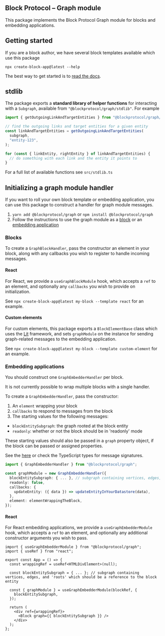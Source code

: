 ## Block Protocol – Graph module

This package implements the Block Protocol Graph module for blocks and embedding applications.

## Getting started

If you are a block author, we have several block templates available which use this package

`npx create-block-app@latest --help`

The best way to get started is to [read the docs](https://blockprotocol.org/docs).

## stdlib

The package exports a **standard library of helper functions** for interacting with a `Subgraph`, available from `"@blockprotocol/graph/stdlib"`. For example

```typescript
import { getOutgoingLinkAndTargetEntities } from "@blockprotocol/graph/stdlib";

// find the outgoing links and target entities for a given entity
const linkAndTargetEntities = getOutgoingLinkAndTargetEntities(
  subgraph,
  "entity-123",
);

for (const { linkEntity, rightEntity } of linkAndTargetEntities) {
  // do something with each link and the entity it points to
}
```

For a full list of available functions see `src/stdlib.ts`

## Initializing a graph module handler

If you want to roll your own block template or embedding application,
you can use this package to construct a handler for graph module messages.

1. `yarn add @blockprotocol/graph` or `npm install @blockprotocol/graph`
1. Follow the instructions to use the graph module as a [block](#blocks) or an [embedding application](#embedding-applications)

### Blocks

To create a `GraphBlockHandler`, pass the constructor an element in your block, along with any callbacks you wish to register to handle incoming messages.

#### React

For React, we provide a `useGraphBlockModule` hook, which accepts a `ref` to an element, and optionally any `callbacks` you wish to provide on initialization.

See `npx create-block-app@latest my-block --template react` for an example.

#### Custom elements

For custom elements, this package exports a `BlockElementBase` class
which uses the [Lit](https://lit.dev/) framework, and sets `graphModule` on the instance for sending graph-related messages to the embedding application.

See `npx create-block-app@latest my-block --template custom-element` for an example.

### Embedding applications

You should construct one `GraphEmbedderHandler` per block.

It is not currently possible to wrap multiple blocks with a single handler.

To create a `GraphEmbedderHandler`, pass the constructor:

1. An `element` wrapping your block
1. `callbacks` to respond to messages from the block
1. The starting values for the following messages:

- `blockEntitySubgraph`: the graph rooted at the block entity
- `readonly`: whether or not the block should be in 'readonly' mode

These starting values should also be passed in a `graph` property object, if the block can be passed or assigned properties.

See the [here](https://blockprotocol.org/spec/graph#message-definitions) or check the TypeScript types for message signatures.

```typescript
import { GraphEmbedderHandler } from "@blockprotocol/graph";

const graphModule = new GraphEmbedderHandler({
  blockEntitySubgraph: { ... }, // subgraph containing vertices, edges, and 'roots' which should be a reference to the block entity
  readonly: false,
  callbacks: {
    updateEntity: ({ data }) => updateEntityInYourDatastore(data),
  },
  element: elementWrappingTheBlock,
});
```

#### React

For React embedding applications, we provide a `useGraphEmbedderModule` hook, which accepts a `ref` to an element, and optionally any additional constructor arguments you wish to pass.

```tsx
import { useGraphEmbedderModule } from "@blockprotocol/graph";
import { useRef } from "react";

export const App = () => {
  const wrappingRef = useRef<HTMLDivElement>(null);

  const blockEntitySubgraph = { ... }; // subgraph containing vertices, edges, and 'roots' which should be a reference to the block entity

  const { graphModule } = useGraphEmbedderModule(blockRef, {
    blockEntitySubgraph,
  });

  return (
    <div ref={wrappingRef}>
      <Block graph={{ blockEntitySubgraph }} />
    </div>
  );
};
```
